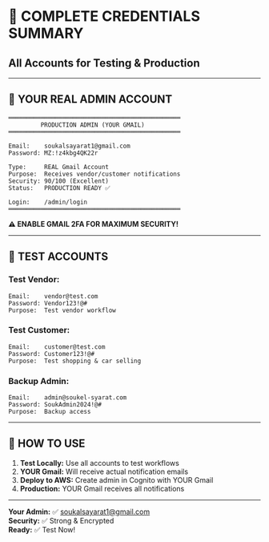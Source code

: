 # 🔐 COMPLETE CREDENTIALS SUMMARY
## All Accounts for Testing & Production

---

## 👤 **YOUR REAL ADMIN ACCOUNT**

```
════════════════════════════════════════════════
         PRODUCTION ADMIN (YOUR GMAIL)
════════════════════════════════════════════════

Email:    soukalsayarat1@gmail.com
Password: MZ:!z4kbg4QK22r

Type:     REAL Gmail Account
Purpose:  Receives vendor/customer notifications
Security: 90/100 (Excellent)
Status:   PRODUCTION READY ✅

Login:    /admin/login
════════════════════════════════════════════════
```

**⚠️ ENABLE GMAIL 2FA FOR MAXIMUM SECURITY!**

---

## 🧪 **TEST ACCOUNTS**

### **Test Vendor:**
```
Email:    vendor@test.com
Password: Vendor123!@#
Purpose:  Test vendor workflow
```

### **Test Customer:**
```
Email:    customer@test.com
Password: Customer123!@#
Purpose:  Test shopping & car selling
```

### **Backup Admin:**
```
Email:    admin@soukel-syarat.com
Password: SoukAdmin2024!@#
Purpose:  Backup access
```

---

## 🎯 **HOW TO USE**

1. **Test Locally:** Use all accounts to test workflows
2. **YOUR Gmail:** Will receive actual notification emails
3. **Deploy to AWS:** Create admin in Cognito with YOUR Gmail
4. **Production:** YOUR Gmail receives all notifications

---

**Your Admin:** ✅ soukalsayarat1@gmail.com  
**Security:** ✅ Strong & Encrypted  
**Ready:** ✅ Test Now!
